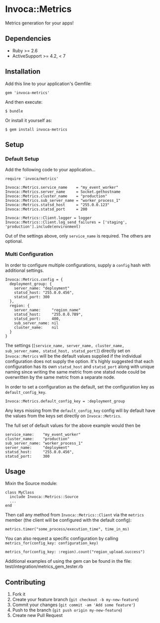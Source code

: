 # Invoca::Metrics

Metrics generation for your apps!

## Dependencies
* Ruby >= 2.6
* ActiveSupport >= 4.2, < 7

## Installation

Add this line to your application's Gemfile:

    gem 'invoca-metrics'

And then execute:

    $ bundle

Or install it yourself as:

    $ gem install invoca-metrics

## Setup

### Default Setup

Add the following code to your application...

    require 'invoca/metrics'

    Invoca::Metrics.service_name    = "my_event_worker"
    Invoca::Metrics.server_name     = Socket.gethostname
    Invoca::Metrics.cluster_name    = "production"
    Invoca::Metrics.sub_server_name = "worker_process_1"
    Invoca::Metrics.statsd_host     = "255.0.0.123"
    Invoca::Metrics.statsd_port     = 200

    Invoca::Metrics::Client.logger = logger
    Invoca::Metrics::Client.log_send_failures = ['staging', 'production'].include(environment)

Out of the settings above, only `service_name` is required.  The others are optional.

### Multi Configuration

In order to configure multiple configurations, supply a `config` hash with additional settings.

    Invoca::Metrics.config = {
      deployment_group: {
        server_name: "deployment"
        statsd_host: "255.0.0.456",
        statsd_port: 300
      },
      region: {
        server_name:     "region_name"
        statsd_host:     "255.0.0.789",
        statsd_port:     400,
        sub_server_name: nil
        cluster_name:    nil
      }
    }

The settings (`[service_name, server_name, cluster_name, sub_server_name, statsd_host, statsd_port]`) directly set on `Invoca::Metrics` will be the default values supplied if the individual configuration does not supply the option.
It's highly suggested that each configuration has its own `statsd_host` and `statsd_port` along with unique naming since writing the same metric from one statsd node could be overwritten by the same metric from a separate node.

In order to set a configuration as the default, set the configuration key as `default_config_key`.

    Invoca::Metrics.default_config_key = :deployment_group

Any keys missing from the `default_config_key` config will by default have the values from the keys set directly on `Invoca::Metrics`.

The full set of default values for the above example would then be

    service_name:    "my_event_worker"
    cluster_name:    "production"
    sub_server_name: "worker_process_1"
    server_name:     "deployment"
    statsd_host:     "255.0.0.456",
    statsd_port:     300


## Usage

Mixin the Source module:

    class MyClass
      include Invoca::Metrics::Source
      ...
    end

Then call any method from `Invoca::Metrics::Client` via the `metrics` member (the client will be configured with the default config):

    metrics.timer("some_process/execution_time", time_in_ms)

You can also request a specific configuration by calling `metrics_for(config_key: configuration_key)`

    metrics_for(config_key: :region).count("region_upload.success")

Additional examples of using the gem can be found in the file: test/integration/metrics_gem_tester.rb

## Contributing

1. Fork it
2. Create your feature branch (`git checkout -b my-new-feature`)
3. Commit your changes (`git commit -am 'Add some feature'`)
4. Push to the branch (`git push origin my-new-feature`)
5. Create new Pull Request
